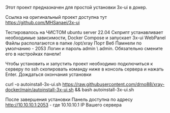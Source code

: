 Этот проект предназначен для простой установки 3x-ui  в докер.

Ссылка на оригинальный проект доступна тут
https://github.com/MHSanaei/3x-ui

Тестировалось на ЧИСТОМ ubuntu server 22.04
Скприпт устанавливает необходимые зависимости, Docker Compose и запускает 3x-ui WebPanel
Файлы располагаются в папке /opt/xray
Порт Веб Памнели по умолчанию - 2053
Логин и пароль admin \ admin. Обязательно смените его в настройках панели!

Чтобы установить и запустить проект необходимо
подключиться к серверу по ssh
скопировать команду ниже в консоль сервера и нажать Enter. Дождаться окончания установки

curl -o autoinstall-3x-ui.sh https://raw.githubusercontent.com/drno88/xray-docker/main/autoinstall-3x-ui.sh && bash autoinstall-3x-ui.sh

После завершения установки Панель доступна по адресу
http://10.10.10.1:2053  -  где 10.10.10.1 IP Вашего сервера
